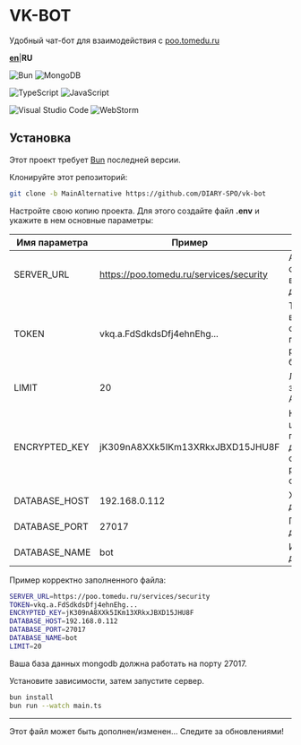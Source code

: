 # VK-BOT
Удобный чат-бот для взаимодействия с [poo.tomedu.ru](https://poo.tomedu.ru)

**[en](/README.md)**|**RU**

![Bun](https://img.shields.io/badge/Bun-%23000000.svg?style=for-the-badge&logo=bun&logoColor=white)
![MongoDB](https://img.shields.io/badge/MongoDB-%234ea94b.svg?style=for-the-badge&logo=mongodb&logoColor=white)

![TypeScript](https://img.shields.io/badge/typescript-%23007ACC.svg?style=for-the-badge&logo=typescript&logoColor=white)
![JavaScript](https://img.shields.io/badge/javascript-%23323330.svg?style=for-the-badge&logo=javascript&logoColor=%23F7DF1E)

![Visual Studio Code](https://img.shields.io/badge/Visual%20Studio%20Code-0078d7.svg?style=for-the-badge&logo=visual-studio-code&logoColor=white)
![WebStorm](https://img.shields.io/badge/webstorm-143?style=for-the-badge&logo=webstorm&logoColor=white&color=black)

## Установка

Этот проект требует [Bun](https://bun.sh/) последней версии.

Клонируйте этот репозиторий:

```sh
git clone -b MainAlternative https://github.com/DIARY-SPO/vk-bot
```

Настройте свою копию проекта.
Для этого создайте файл **.env** и укажите в нем основные параметры:

| Имя параметра | Пример | Описание | Обязательно |
| -------------- | ------- | ----------- | -------- |
| SERVER_URL | https://poo.tomedu.ru/services/security | Адрес до сервисов вашего дневника | Да |
| TOKEN | vkq.a.FdSdkdsDfj4ehnEhg... | Токен от вашего сообщества, где будет располагаться бот | Да |
| LIMIT | 20 | Лимит запрсоов к API | Нет |
| ENCRYPTED_KEY | jK309nA8XXk5IKm13XRkxJBXD15JHU8F | Ключ для шифрования паролей. Его длина должна составлять ровно 32 символа | Да |
| DATABASE_HOST | 192.168.0.112 | Хост базы данных | Да |
| DATABASE_PORT | 27017 | Порт от базы данных | Да |
| DATABASE_NAME | bot | Имя базы данных | Да |

Пример корректно заполненного файла:

```sh
SERVER_URL=https://poo.tomedu.ru/services/security
TOKEN=vkq.a.FdSdkdsDfj4ehnEhg...
ENCRYPTED_KEY=jK309nA8XXk5IKm13XRkxJBXD15JHU8F
DATABASE_HOST=192.168.0.112
DATABASE_PORT=27017
DATABASE_NAME=bot
LIMIT=20
```

Ваша база данных mongodb должна работать на порту 27017.

Установите зависимости, затем запустите сервер.

```sh
bun install
bun run --watch main.ts
```

------

Этот файл может быть дополнен/изменен... Следите за обновлениями!
